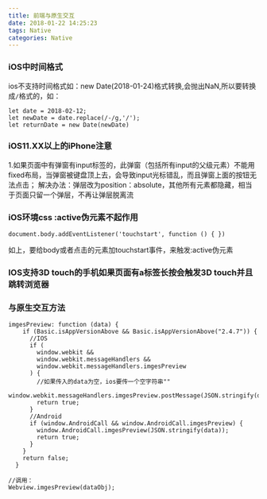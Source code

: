 ```yaml
---
title: 前端与原生交互
date: 2018-01-22 14:25:23
tags: Native
categories: Native
---
```


### iOS中时间格式
ios不支持时间格式如：new Date(2018-01-24)格式转换,会抛出NaN,所以要转换成`/`格式的，如：
```
let date = 2018-02-12;
let newDate = date.replace(/-/g,'/');
let returnDate = new Date(newDate)
```

### iOS11.XX以上的iPhone注意
1.如果页面中有弹窗有input标签的，此弹窗（包括所有input的父级元素）不能用fixed布局，当弹窗被键盘顶上去，会导致input光标错乱，而且弹窗上面的按钮无法点击；
解决办法：弹层改为position：absolute，其他所有元素都隐藏，相当于页面只留一个弹层，不再让弹层脱离流

### iOS环境css :active伪元素不起作用
```
document.body.addEventListener('touchstart', function () { })
```
如上，要给body或者点击的元素加touchstart事件，来触发:active伪元素

### IOS支持3D touch的手机如果页面有a标签长按会触发3D touch并且跳转浏览器

### 与原生交互方法
```
imgesPreview: function (data) {
    if (Basic.isAppVersionAbove && Basic.isAppVersionAbove("2.4.7")) {
      //IOS
      if (
        window.webkit &&
        window.webkit.messageHandlers &&
        window.webkit.messageHandlers.imgesPreview
      ) {
		//如果传入的data为空，ios要传一个空字符串""
        window.webkit.messageHandlers.imgesPreview.postMessage(JSON.stringify(data));
        return true;
      }
      //Android
      if (window.AndroidCall && window.AndroidCall.imgesPreview) {
        window.AndroidCall.imgesPreview(JSON.stringify(data));
        return true;
      }
    }
    return false;
  }

//调用：
Webview.imgesPreview(dataObj);
```